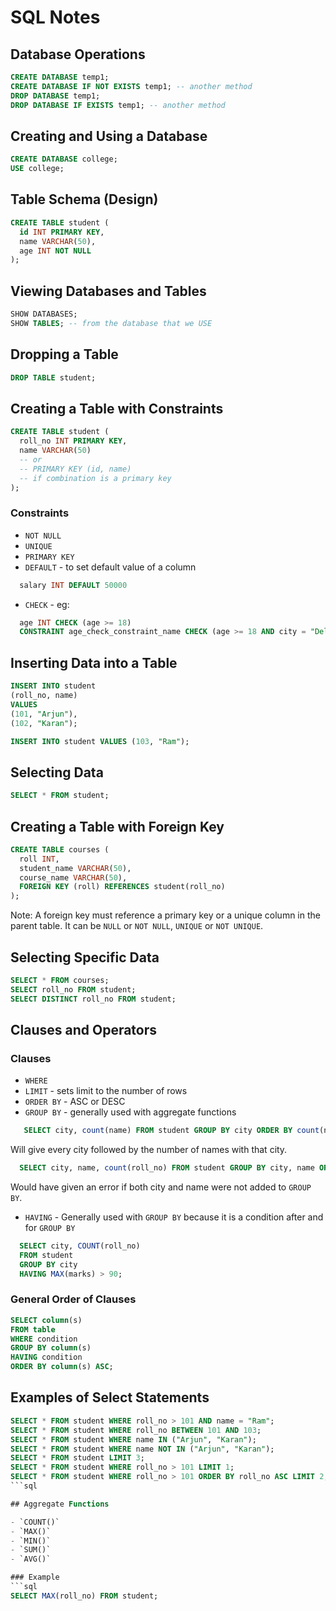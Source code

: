# SQL Notes

## Database Operations

```sql
CREATE DATABASE temp1;  
CREATE DATABASE IF NOT EXISTS temp1; -- another method  
DROP DATABASE temp1;  
DROP DATABASE IF EXISTS temp1; -- another method  
```

## Creating and Using a Database

```sql
CREATE DATABASE college;  
USE college;  
```

## Table Schema (Design)

```sql
CREATE TABLE student (  
  id INT PRIMARY KEY,  
  name VARCHAR(50),  
  age INT NOT NULL  
);  
```

## Viewing Databases and Tables

```sql
SHOW DATABASES;  
SHOW TABLES; -- from the database that we USE  
```

## Dropping a Table

```sql
DROP TABLE student;  
```

## Creating a Table with Constraints

```sql
CREATE TABLE student (  
  roll_no INT PRIMARY KEY,  
  name VARCHAR(50)  
  -- or  
  -- PRIMARY KEY (id, name)  
  -- if combination is a primary key  
);  
```

### Constraints
- `NOT NULL`
- `UNIQUE`
- `PRIMARY KEY`
- `DEFAULT` - to set default value of a column
```sql
  salary INT DEFAULT 50000
```
- `CHECK` - eg:
```sql
  age INT CHECK (age >= 18)  
  CONSTRAINT age_check_constraint_name CHECK (age >= 18 AND city = "Delhi")  
```

## Inserting Data into a Table

```sql
INSERT INTO student  
(roll_no, name)  
VALUES  
(101, "Arjun"),  
(102, "Karan");  

INSERT INTO student VALUES (103, "Ram");  
```

## Selecting Data
```sql
SELECT * FROM student;  
```

## Creating a Table with Foreign Key

```sql
CREATE TABLE courses (  
  roll INT,  
  student_name VARCHAR(50),  
  course_name VARCHAR(50),  
  FOREIGN KEY (roll) REFERENCES student(roll_no)  
);
```

Note: A foreign key must reference a primary key or a unique column in the parent table. It can be `NULL` or `NOT NULL`, `UNIQUE` or `NOT UNIQUE`.

## Selecting Specific Data

```sql
SELECT * FROM courses;  
SELECT roll_no FROM student;  
SELECT DISTINCT roll_no FROM student;  
```

## Clauses and Operators

### Clauses
- `WHERE`
- `LIMIT` - sets limit to the number of rows
- `ORDER BY` - ASC or DESC
- `GROUP BY` - generally used with aggregate functions
```sql
   SELECT city, count(name) FROM student GROUP BY city ORDER BY count(name) DESC;  
```
  Will give every city followed by the number of names with that city.  
```sql  
  SELECT city, name, count(roll_no) FROM student GROUP BY city, name ORDER BY count(name) DESC;  
```
  Would have given an error if both city and name were not added to `GROUP BY`.  
- `HAVING` - Generally used with `GROUP BY` because it is a condition after and for `GROUP BY`
```sql
  SELECT city, COUNT(roll_no)  
  FROM student  
  GROUP BY city  
  HAVING MAX(marks) > 90;
```

### General Order of Clauses

```sql
SELECT column(s)  
FROM table  
WHERE condition  
GROUP BY column(s)  
HAVING condition  
ORDER BY column(s) ASC;
``` 

## Examples of Select Statements

```sql
SELECT * FROM student WHERE roll_no > 101 AND name = "Ram";  
SELECT * FROM student WHERE roll_no BETWEEN 101 AND 103;  
SELECT * FROM student WHERE name IN ("Arjun", "Karan");  
SELECT * FROM student WHERE name NOT IN ("Arjun", "Karan");  
SELECT * FROM student LIMIT 3;  
SELECT * FROM student WHERE roll_no > 101 LIMIT 1;  
SELECT * FROM student WHERE roll_no > 101 ORDER BY roll_no ASC LIMIT 2;  
```sql

## Aggregate Functions

- `COUNT()`
- `MAX()`
- `MIN()`
- `SUM()`
- `AVG()`

### Example
```sql
SELECT MAX(roll_no) FROM student;
```
